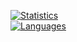 [![Statistics](https://github-readme-stats.vercel.app/api?username=crazyoptimist&count_private=true&show_icons=true&theme=dark)](https://crazyoptimist.net)
<br>
[![Languages](https://github-readme-stats.vercel.app/api/top-langs/?username=crazyoptimist&theme=dark&layout=compact)](https://crazyoptimist.net)
